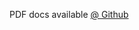 PDF docs available [@ Github](https://github.com/theikkila/lopputili/blob/master/doc/generated/20150114225620.pdf?raw=true)
